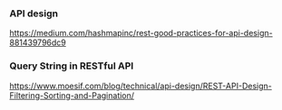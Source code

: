 ### API design
https://medium.com/hashmapinc/rest-good-practices-for-api-design-881439796dc9

### Query String in RESTful API
https://www.moesif.com/blog/technical/api-design/REST-API-Design-Filtering-Sorting-and-Pagination/
